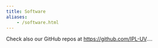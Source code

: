 ```yaml
---
title: Software
aliases:
    - /software.html
---
```

Check also our GitHub repos at https://github.com/IPL-UV....